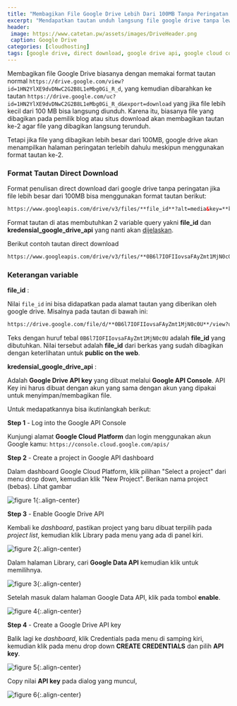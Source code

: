 ```yaml
---
title: "Membagikan File Google Drive Lebih Dari 100MB Tanpa Peringatan (Direct Download)"
excerpt: "Mendapatkan tautan unduh langsung file google drive tanpa lewat halaman peringatan jika file lebih dari 100 MB. Step by step membuat Google Drive API Key"
header:
 image: https://www.catetan.pw/assets/images/DriveHeader.png
 caption: Google Drive
categories: [cloudhosting]
tags: [google drive, direct download, google drive api, google cloud console]
---
```


Membagikan file Google Drive biasanya dengan memakai format tautan normal `https://drive.google.com/view?id=1HN2YlXE9dvDNwC2G2B8L1eMbg0Gi_R_d`, yang kemudian dibarahkan ke tautan `https://drive.google.com/uc?id=1HN2YlXE9dvDNwC2G2B8L1eMbg0Gi_R_d&export=download` yang jika file lebih kecil dari 100 MB bisa langsung diunduh. Karena itu, biasanya file yang dibagikan pada pemilik blog atau situs download akan membagikan tautan ke-2 agar file yang dibagikan  langsung terunduh.

Tetapi jika file yang dibagikan lebih besar dari 100MB, google drive akan menampilkan halaman peringatan terlebih dahulu meskipun menggunakan format tautan ke-2.

### Format Tautan Direct Download

Format penulisan direct download dari google drive tanpa peringatan jika file lebih besar dari 100MB bisa menggunakan format tautan berikut:

```html
https://www.googleapis.com/drive/v3/files/**file_id**?alt=media&key=**kredensial_google_drive_api**
```

Format tautan di atas membutuhkan 2 variable query yakni **file_id** dan **kredensial_google_drive_api** yang nanti akan [dijelaskan](#keterangan-variable).

Berikut contoh tautan direct download 

```html
https://www.googleapis.com/drive/v3/files/**0B6l7IOFIIovsaFAyZmt1MjN0c0U**?alt=media&key=**AIzaSyAeViL9QOYB4sxwJcqXLMlvsIVOTpNpF5E**
```

### Keterangan variable

**file_id** :

Nilai `file_id` ini bisa didapatkan pada alamat tautan yang diberikan oleh google drive. Misalnya pada tautan di bawah ini:
```html
https://drive.google.com/file/d/**0B6l7IOFIIovsaFAyZmt1MjN0c0U**/view?usp=sharing
```

Teks dengan huruf tebal `0B6l7IOFIIovsaFAyZmt1MjN0c0U` adalah **file_id** yang dibutuhkan. Nilai tersebut adalah **file_id** dari berkas yang sudah dibagikan dengan keterlihatan untuk **public on the web**.

**kredensial_google_drive_api** :

Adalah **Google Drive API key** yang dibuat melalui **Google API Console**. API Key ini harus dibuat dengan akun yang sama dengan akun yang dipakai untuk menyimpan/membagikan file.

Untuk medapatkannya bisa ikutinlangkah berikut:

**Step 1** - Log into the Google API Console

Kunjungi alamat **Google Cloud Platform** dan login menggunakan akun Google kamu: `https://console.cloud.google.com/apis/`

**Step 2** - Create a project in Google API dashboard

Dalam dashboard Google Cloud Platform, klik pilihan "Select a project" dari menu drop down, kemudian klik "New Project". Berikan nama project (bebas). Lihat gambar

![figure 1](https://www.catetan.pw/assets/images/google-api-new-project.png){:.align-center}

**Step 3** - Enable Google Drive API

Kembali ke _dashboard_, pastikan project yang baru dibuat terpilih pada _project list_, kemudian klik Library pada menu yang ada di panel kiri.

![figure 2](https://www.catetan.pw/assets/images/google-api-library.png){:.align-center}

Dalam halaman Library, cari **Google Data API** kemudian klik untuk memilihnya.

![figure 3](https://www.catetan.pw/assets/images/google-data-api.png){:.align-center}

Setelah masuk dalam halaman Google Data API, klik pada tombol **enable**.

![figure 4](https://www.catetan.pw/assets/images/enable-google-data-api.png){:.align-center}

**Step 4** - Create a Google Drive API key

Balik lagi ke _dashboard_, klik Credentials pada menu di samping kiri, kemudian klik pada menu drop down **CREATE CREDENTIALS** dan pilih **API key**.

![figure 5](https://www.catetan.pw/assets/images/google-data-api-create-api-key.png){:.align-center}

Copy nilai **API key** pada dialog yang muncul,

![figure 6](https://www.catetan.pw/assets/images/google-data-api-copy-key.png ){:.align-center}

